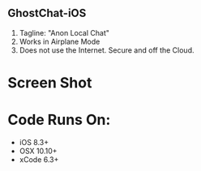 ## GhostChat-iOS
1. Tagline: "Anon Local Chat" 
2. Works in Airplane Mode
3. Does not use the Internet. Secure and off the Cloud.  

# Screen Shot


# Code Runs On:
+ iOS 8.3+
+ OSX 10.10+
+ xCode 6.3+  
 
